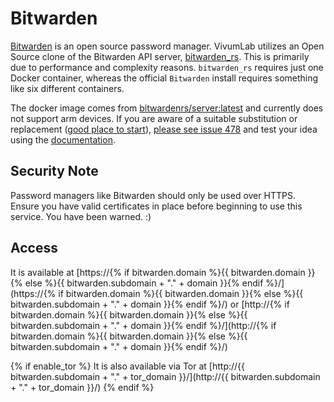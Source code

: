 # Bitwarden

[Bitwarden](https://bitwarden.com/) is an open source password manager. VivumLab utilizes an Open Source clone of the Bitwarden API server, [bitwarden_rs](https://github.com/dani-garcia/bitwarden_rs). This is primarily due to performance and complexity reasons. `bitwarden_rs` requires just one Docker container, whereas the official `Bitwarden` install requires something like six different containers.

The docker image comes from [bitwardenrs/server:latest](https://hub.docker.com/r/bitwardenrs/server)
and currently does not support arm devices.
If you are aware of a suitable substitution or replacement ([good place to start](https://hub.docker.com/search?q=bitwarden&type=image&architecture=arm%2Carm64)),
 [please see issue 478](https://github.com/VivumLaboratory/VivumLab/-/issues/478)
and test your idea using the [documentation](https://vivumlab.com/development/adding_services/).

## Security Note

Password managers like Bitwarden should only be used over HTTPS. Ensure you have valid certificates in place before beginning to use this service. You have been warned. :)

## Access

It is available at [https://{% if bitwarden.domain %}{{ bitwarden.domain }}{% else %}{{ bitwarden.subdomain + "." + domain }}{% endif %}/](https://{% if bitwarden.domain %}{{ bitwarden.domain }}{% else %}{{ bitwarden.subdomain + "." + domain }}{% endif %}/) or [http://{% if bitwarden.domain %}{{ bitwarden.domain }}{% else %}{{ bitwarden.subdomain + "." + domain }}{% endif %}/](http://{% if bitwarden.domain %}{{ bitwarden.domain }}{% else %}{{ bitwarden.subdomain + "." + domain }}{% endif %}/)

{% if enable_tor %}
It is also available via Tor at [http://{{ bitwarden.subdomain + "." + tor_domain }}/](http://{{ bitwarden.subdomain + "." + tor_domain }}/)
{% endif %}
